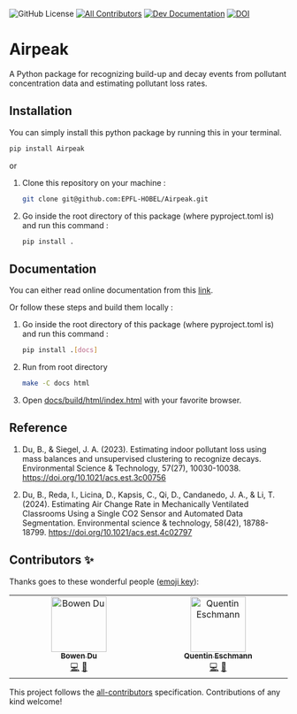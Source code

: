![GitHub License](https://img.shields.io/github/license/EPFL-HOBEL/Airpeak) <!-- ALL-CONTRIBUTORS-BADGE:START - Do not remove or modify this section -->[![All Contributors](https://img.shields.io/badge/all_contributors-2-orange.svg?style=flat-square)](#contributors-)<!-- ALL-CONTRIBUTORS-BADGE:END --> [![Dev Documentation](https://img.shields.io/badge/docs-dev-blue.svg)](https://epfl-hobel.github.io/Airpeak) [![DOI](https://zenodo.org/badge/DOI/10.5281/zenodo.16259806.svg)](https://doi.org/10.5281/zenodo.16259806)


# Airpeak
A Python package for recognizing build-up and decay events from pollutant concentration data and estimating pollutant loss rates.

## Installation

You can simply install this python package by running this in your terminal.

```bash
pip install Airpeak
```

or

1. Clone this repository on your machine :
   ```bash
   git clone git@github.com:EPFL-HOBEL/Airpeak.git
   ```


2. Go inside the root directory of this package (where pyproject.toml is) and run this command :

   ```bash
   pip install .
   ```

## Documentation
You can either read online documentation from this [link](https://epfl-hobel.github.io/Airpeak/).

Or follow these steps and build them locally :

1. Go inside the root directory of this package (where pyproject.toml is) and run this command :
   ```bash
   pip install .[docs]
   ```
2. Run from root directory
    ```bash
    make -C docs html
    ```

3. Open [docs/build/html/index.html](docs/build/html/index.html) with your favorite browser.

## Reference
1. Du, B., & Siegel, J. A. (2023). Estimating indoor pollutant loss using mass balances and unsupervised clustering to recognize decays. Environmental Science & Technology, 57(27), 10030-10038. https://doi.org/10.1021/acs.est.3c00756

2. Du, B., Reda, I., Licina, D., Kapsis, C., Qi, D., Candanedo, J. A., & Li, T. (2024). Estimating Air Change Rate in Mechanically Ventilated Classrooms Using a Single CO2 Sensor and Automated Data Segmentation. Environmental science & technology, 58(42), 18788-18799. https://doi.org/10.1021/acs.est.4c02797

## Contributors ✨

Thanks goes to these wonderful people ([emoji key](https://allcontributors.org/docs/en/emoji-key)):

<!-- ALL-CONTRIBUTORS-LIST:START - Do not remove or modify this section -->
<!-- prettier-ignore-start -->
<!-- markdownlint-disable -->
<table>
  <tbody>
    <tr>
      <td align="center" valign="top" width="14.28%"><a href="https://github.com/Botato12"><img src="https://avatars.githubusercontent.com/u/46970733?v=4?s=100" width="100px;" alt="Bowen Du"/><br /><sub><b>Bowen Du</b></sub></a><br /><a href="https://github.com/EPFL-HOBEL/Airpeak/commits?author=Botato12" title="Code">💻</a> <a href="#data-Botato12" title="Data">🔣</a></td>
      <td align="center" valign="top" width="14.28%"><a href="https://github.com/QuentinEschmann"><img src="https://avatars.githubusercontent.com/u/86717822?v=4?s=100" width="100px;" alt="Quentin Eschmann"/><br /><sub><b>Quentin Eschmann</b></sub></a><br /><a href="https://github.com/EPFL-HOBEL/Airpeak/commits?author=QuentinEschmann" title="Code">💻</a> <a href="https://github.com/EPFL-HOBEL/Airpeak/commits?author=QuentinEschmann" title="Documentation">📖</a></td>
    </tr>
  </tbody>
</table>

<!-- markdownlint-restore -->
<!-- prettier-ignore-end -->

<!-- ALL-CONTRIBUTORS-LIST:END -->

This project follows the [all-contributors](https://github.com/all-contributors/all-contributors) specification. Contributions of any kind welcome!

